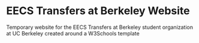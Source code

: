 # EECS Transfers at Berkeley Website

Temporary website for the EECS Transfers at Berkeley student organization at UC Berkeley created around a W3Schools template
